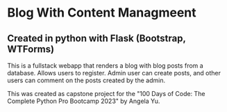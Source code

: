 # Blog With Content Managmeent
## Created in python with Flask (Bootstrap, WTForms)

This is a fullstack webapp that renders a blog with blog posts from a database.
Allows users to register. 
Admin user can create posts, and other users can comment on the posts created by the admin.

This was created as capstone project for the "100 Days of Code: The Complete Python Pro Bootcamp 2023" by Angela Yu.
